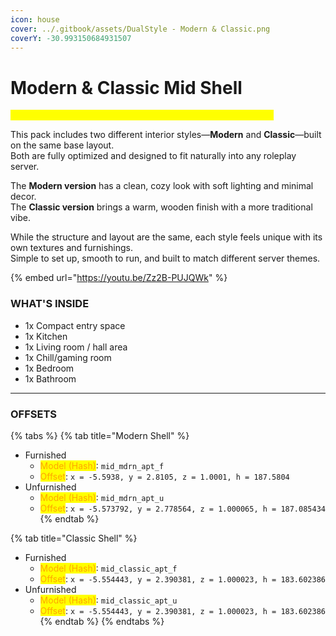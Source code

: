 ```yaml
---
icon: house
cover: ../.gitbook/assets/DualStyle - Modern & Classic.png
coverY: -30.993150684931507
---
```


# Modern & Classic Mid Shell

<mark style="color:yellow;">**Furnished + Unfurnished Versions Included | Offsets Included**</mark>

This pack includes two different interior styles—**Modern** and **Classic**—built on the same base layout.\
Both are fully optimized and designed to fit naturally into any roleplay server.

The **Modern version** has a clean, cozy look with soft lighting and minimal decor.\
The **Classic version** brings a warm, wooden finish with a more traditional vibe.

While the structure and layout are the same, each style feels unique with its own textures and furnishings.\
Simple to set up, smooth to run, and built to match different server themes.

{% embed url="https://youtu.be/Zz2B-PUJQWk" %}

### WHAT'S INSIDE

* 1x Compact entry space
* 1x Kitchen
* 1x Living room / hall area
* 1x Chill/gaming room
* 1x Bedroom
* 1x Bathroom

***

### OFFSETS

{% tabs %}
{% tab title="Modern Shell" %}
* Furnished
  * <mark style="color:orange;">Model (Hash)</mark>: `mid_mdrn_apt_f`
  * <mark style="color:orange;">Offset</mark>: `x = -5.5938, y = 2.8105, z = 1.0001, h = 187.5804`
* Unfurnished
  * <mark style="color:orange;">Model (Hash)</mark>: `mid_mdrn_apt_u`
  * <mark style="color:orange;">Offset</mark>: `x = -5.573792, y = 2.778564, z = 1.000065, h = 187.085434`
{% endtab %}

{% tab title="Classic Shell" %}
* Furnished
  * <mark style="color:orange;">Model (Hash)</mark>: `mid_classic_apt_f`
  * <mark style="color:orange;">Offset</mark>: `x = -5.554443, y = 2.390381, z = 1.000023, h = 183.602386`
* Unfurnished
  * <mark style="color:orange;">Model (Hash)</mark>: `mid_classic_apt_u`
  * <mark style="color:orange;">Offset</mark>: `x = -5.554443, y = 2.390381, z = 1.000023, h = 183.602386`
{% endtab %}
{% endtabs %}

